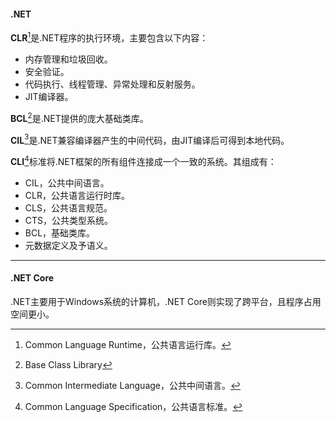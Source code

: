 #### .NET

**CLR**[^1]是.NET程序的执行环境，主要包含以下内容：

* 内存管理和垃圾回收。
* 安全验证。
* 代码执行、线程管理、异常处理和反射服务。
* JIT编译器。

**BCL**[^2]是.NET提供的庞大基础类库。

**CIL**[^3]是.NET兼容编译器产生的中间代码，由JIT编译后可得到本地代码。

**CLI**[^5]标准将.NET框架的所有组件连接成一个一致的系统。其组成有：

* CIL，公共中间语言。
* CLR，公共语言运行时库。
* CLS，公共语言规范。
* CTS，公共类型系统。
* BCL，基础类库。
* 元数据定义及予语义。

---

#### .NET Core

.NET主要用于Windows系统的计算机，.NET Core则实现了跨平台，且程序占用空间更小。









[^1]:Common Language Runtime，公共语言运行库。
[^2]:Base Class Library
[^3]:Common Intermediate Language，公共中间语言。
[^5]:Common Language Specification，公共语言标准。